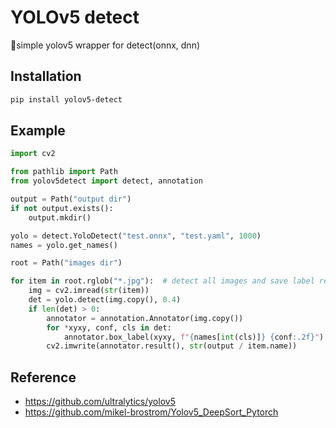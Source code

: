 # YOLOv5 detect  

🚀simple yolov5 wrapper for detect(onnx, dnn)  

## Installation  
```bash
pip install yolov5-detect
```

## Example  
```python
import cv2

from pathlib import Path
from yolov5detect import detect, annotation

output = Path("output dir")
if not output.exists():
    output.mkdir()

yolo = detect.YoloDetect("test.onnx", "test.yaml", 1000)
names = yolo.get_names()

root = Path("images dir")

for item in root.rglob("*.jpg"):  # detect all images and save label results
    img = cv2.imread(str(item))
    det = yolo.detect(img.copy(), 0.4)
    if len(det) > 0:
        annotator = annotation.Annotator(img.copy())
        for *xyxy, conf, cls in det:
            annotator.box_label(xyxy, f"{names[int(cls)]} {conf:.2f}")
        cv2.imwrite(annotator.result(), str(output / item.name))
```

## Reference  
* https://github.com/ultralytics/yolov5
* https://github.com/mikel-brostrom/Yolov5_DeepSort_Pytorch
